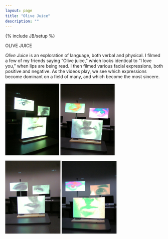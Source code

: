 ```yaml
---
layout: page
title: "Olive Juice"
description: ""
---
```

{% include JB/setup %}

<p class="title1">OLIVE JUICE</p>
<p align="left"><em>Olive Juice</em> is an exploration of language, both verbal and physical. I filmed a few of my friends saying &ldquo;Olive juice,&rdquo; which looks identical to &ldquo;I love you,&rdquo; when lips are being read. I then filmed various facial expressions, both positive and negative. As the videos play, we see which expressions become dominant on a field of many, and which become the most sincere.</p>


<a href="oj1.jpg"><img src="oj1.jpg" width="172" height="229" /></a> 
<a href="oj2.jpg"><img src="oj2.jpg" width="173" height="228" /></a>



<a href="oj3.jpg"><img src="oj3.jpg" width="176" height="233" /></a> 
<a href="oj4.jpg"><img src="oj4.jpg" width="175" height="232" /></a>


